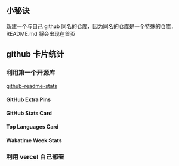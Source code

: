 ## 小秘诀

新建一个与自己 github 同名的仓库，因为同名的仓库是一个特殊的仓库，README.md 将会出现在首页

## github 卡片统计

### 利用第一个开源库

[github-readme-stats](https://github.com/MissNanLan/github-readme-stats)

#### GitHub Extra Pins

#### GitHub Stats Card

#### Top Languages Card

#### Wakatime Week Stats

### 利用 vercel 自己部署
